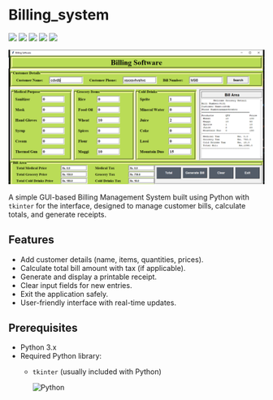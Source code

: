 # Billing_system

![](https://img.shields.io/badge/Programming_Language-Python-blue.svg)
![](https://img.shields.io/badge/Tool_Used-Tkinter-orange.svg)
![](https://img.shields.io/badge/Python_Version-3.7-blue.svg)
![](https://img.shields.io/badge/Application-Visualization-brown.svg)
![](https://img.shields.io/badge/Status-Complete-green.svg)

 <div align="center">
  <img src="1230.PNG" alt="DevOpsShack Banner">
</div>

A simple GUI-based Billing Management System built using Python with `tkinter` for the interface, designed to manage customer bills, calculate totals, and generate receipts.

## Features
- Add customer details (name, items, quantities, prices).
- Calculate total bill amount with tax (if applicable).
- Generate and display a printable receipt.
- Clear input fields for new entries.
- Exit the application safely.
- User-friendly interface with real-time updates.

## Prerequisites
- Python 3.x
- Required Python library:
  - `tkinter` (usually included with Python)
    
    ![Python](https://img.shields.io/badge/python-3670A0?style=for-the-badge&logo=python&logoColor=ffdd54) 
